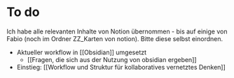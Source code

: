 # To do

Ich habe alle relevanten Inhalte von Notion übernommen - bis auf einige von Fabio (noch im Ordner ZZ_Karten von notion). Bitte diese selbst einordnen.

- Aktueller workflow in [[Obsidian]] umgesetzt
	- [[Fragen, die sich aus der Nutzung von obsidian ergeben]]
- Einstieg: [[Workflow und Struktur für kollaboratives vernetztes Denken]]